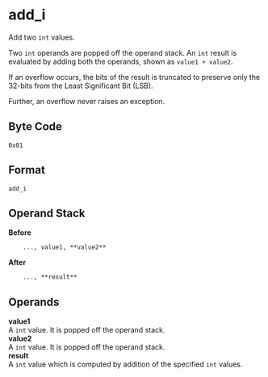 # add_i

Add two `int` values.

Two `int` operands are popped off the operand stack. An `int`
result is evaluated by adding both the operands, shown as `value1 + value2`.

If an overflow occurs, the bits of the result is truncated to preserve
only the 32-bits from the Least Significant Bit (LSB).

Further, an overflow never raises an exception.

## Byte Code
```
0x01
```

## Format
```
add_i
```

## Operand Stack
**Before**  
```
    ..., value1, **value2**  
```

**After**
```
    ..., **result**  
```

## Operands
**value1**  
    A `int` value. It is popped off the operand stack.  
**value2**  
    A `int` value. It is popped off the operand stack.  
**result**  
    A `int` value which is computed by addition of the specified `int` values.